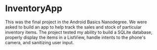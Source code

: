 # InventoryApp
This was the final project in the Android Basics Nanodegree. 
We were asked to build an app to help track the sales and stock of particular inventory items. 
The project tested my ability to build a SQLite database, properly display the items in a ListView, 
handle intents to the phone's camera, and sanitizing user input.
